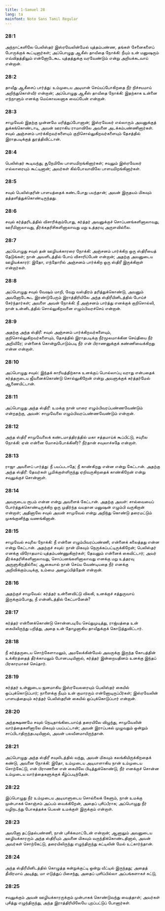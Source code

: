 ```yaml
---
title: 1-Samuel 28
lang: ta
mainfont: Noto Sans Tamil Regular
---
```


###  28:1

அந்நாட்களிலே பெலிஸ்தர் இஸ்ரவேலின்மேல் யுத்தம்பண்ண, தங்கள் சேனைகளைப் போருக்குக் கூட்டினார்கள்; அப்பொழுது ஆகீஸ் தாவீதை நோக்கி: நீயும் உன் மனுஷரும் எவ்விதத்திலும் என்னோடேகூட யுத்தத்துக்கு வரவேண்டும் என்று அறியக்கடவாய் என்றான்.

###  28:2

தாவீது ஆகீசைப் பார்த்து: உம்முடைய அடியான் செய்யப்போகிறதை நீர் நிச்சயமாய் அறிந்துகொள்வீர் என்றான்; அப்பொழுது ஆகீஸ் தாவீதை நோக்கி: இதற்காக உன்னை எந்நாளும் எனக்கு மெய்காவலனாக வைப்பேன் என்றான்.

###  28:3

சாமுவேல் இதற்கு முன்னமே மரித்துப்போனான்; இஸ்ரவேலர் எல்லாரும் அவனுக்குத் துக்கங்கொண்டாடி, அவன் ஊராகிய ராமாவிலே அவனை அடக்கம்பண்ணினார்கள். சவுல் அஞ்சனம் பார்க்கிறவர்களையும் குறிசொல்லுகிறவர்களையும் தேசத்தில் இராதபடிக்குத் துரத்திவிட்டான்.

###  28:4

பெலிஸ்தர் கூடிவந்து, சூநேமிலே பாளயமிறங்கினார்கள்; சவுலும் இஸ்ரவேலர் எல்லாரையும் கூட்டினான்; அவர்கள் கில்போவாவிலே பாளயமிறங்கினார்கள்.

###  28:5

சவுல் பெலிஸ்தரின் பாளயத்தைக் கண்டபோது பயந்தான்; அவன் இருதயம் மிகவும் தத்தளித்துக்கொண்டிருந்தது.

###  28:6

சவுல் கர்த்தரிடத்தில் விசாரிக்கும்போது, கர்த்தர் அவனுக்குச் சொப்பனங்களினாலாவது, ஊரீமினாலாவது, தீர்க்கதரிசிகளினாலாவது மறு உத்தரவு அருளவில்லை.

###  28:7

அப்பொழுது சவுல் தன் ஊழியக்காரரை நோக்கி: அஞ்சனம் பார்க்கிற ஒரு ஸ்திரீயைத் தேடுங்கள்; நான் அவளிடத்தில் போய் விசாரிப்பேன் என்றான்; அதற்கு அவனுடைய ஊழியக்காரர்: இதோ, எந்தோரில் அஞ்சனம் பார்க்கிற ஒரு ஸ்திரீ இருக்கிறாள் என்றார்கள்.

###  28:8

அப்பொழுது சவுல் வேஷம் மாறி, வேறு வஸ்திரம் தரித்துக்கொண்டு, அவனும் அவனோடேகூட இரண்டுபேரும் இராத்திரியிலே அந்த ஸ்திரீயினிடத்தில் போய்ச் சேர்ந்தார்கள்; அவளை அவன் நோக்கி: நீ அஞ்சனம் பார்த்து எனக்குக் குறிசொல்லி, நான் உன்னிடத்தில் சொல்லுகிறவனை எழும்பிவரச்செய் என்றான்.

###  28:9

அதற்கு அந்த ஸ்திரீ: சவுல் அஞ்சனம் பார்க்கிறவர்களையும், குறிசொல்லுகிறவர்களையும், தேசத்தில் இராதபடிக்கு நீர்மூலமாக்கின செய்தியை நீர் அறிவீரே; என்னைக் கொன்றுபோடும்படி நீர் என் பிராணனுக்குக் கண்ணிவைக்கிறது என்ன என்றாள்.

###  28:10

அப்பொழுது சவுல்: இந்தக் காரியத்திற்காக உனக்குப் பொல்லாப்பு வராது என்பதைக் கர்த்தருடைய ஜீவனைக்கொண்டு சொல்லுகிறேன் என்று அவளுக்குக் கர்த்தர்மேல் ஆணையிட்டான்.

###  28:11

அப்பொழுது அந்த ஸ்திரீ: உமக்கு நான் யாரை எழும்பிவரப்பண்ணவேண்டும் என்றதற்கு, அவன்: சாமுவேலை எழும்பிவரப்பண்ணவேண்டும் என்றான்.

###  28:12

அந்த ஸ்திரீ சாமுவேலைக் கண்டமாத்திரத்தில் மகா சத்தமாய்க் கூப்பிட்டு, சவுலை நோக்கி: ஏன் என்னை மோசம்போக்கினீர்? நீர்தான் சவுலாச்சுதே என்றாள்.

###  28:13

ராஜா அவளைப் பார்த்து: நீ பயப்படாதே; நீ காண்கிறது என்ன என்று கேட்டான். அதற்கு அந்த ஸ்திரீ: தேவர்கள் பூமிக்குள்ளிருந்து ஏறிவருகிறதைக் காண்கிறேன் என்று சவுலுக்குச் சொன்னாள்.

###  28:14

அவருடைய ரூபம் என்ன என்று அவளைக் கேட்டான். அதற்கு அவள்: சால்வையைப் போர்த்துக்கொண்டிருக்கிற ஒரு முதிர்ந்த வயதான மனுஷன் எழும்பி வருகிறான் என்றாள்; அதினாலே சவுல் அவன் சாமுவேல் என்று அறிந்து கொண்டு தரைமட்டும் முகங்குனிந்து வணங்கினான்.

###  28:15

சாமுவேல் சவுலை நோக்கி: நீ என்னை எழும்பிவரப்பண்ணி, என்னைக் கலைத்தது என்ன என்று கேட்டான். அதற்குச் சவுல்: நான் மிகவும் நெருக்கப்பட்டிருக்கிறேன்; பெலிஸ்தர் எனக்கு விரோதமாய் யுத்தம்பண்ணுகிறார்கள்; தேவனும் என்னைக் கைவிட்டார்; அவர் தீர்க்கதரிசிகளினாலாவது, சொப்பனங்களினாலாவது எனக்கு மறு உத்தரவு அருளுகிறதில்லை; ஆகையால் நான் செய்ய வேண்டியதை நீர் எனக்கு அறிவிக்கும்படிக்கு, உம்மை அழைப்பித்தேன் என்றான்.

###  28:16

அதற்குச் சாமுவேல்: கர்த்தர் உன்னைவிட்டு விலகி, உனக்குச் சத்துருவாய் இருக்கும்போது, நீ என்னிடத்தில் கேட்பானேன்?

###  28:17

கர்த்தர் என்னைக்கொண்டு சொன்னபடியே செய்துமுடித்து, ராஜ்யத்தை உன் கையிலிருந்து பறித்து, அதை உன் தோழனாகிய தாவீதுக்குக் கொடுத்துவிட்டார்.

###  28:18

நீ கர்த்தருடைய சொற்கேளாமலும், அமலேக்கின்மேல் அவருக்கு இருந்த கோபத்தின் உக்கிரத்தைத் தீர்க்காமலும் போனபடியினால், கர்த்தர் இன்றையதினம் உனக்கு இந்தப் பிரகாரமாகச் செய்தார்.

###  28:19

கர்த்தர் உன்னுடைய ஜனமாகிய இஸ்ரவேலரையும் பெலிஸ்தர் கையில் ஒப்புக்கொடுப்பார்; நாளைக்கு நீயும் உன் குமாரரும் என்னோடிருப்பீர்கள்; இஸ்ரவேலின் பாளயத்தையும் கர்த்தர் பெலிஸ்தரின் கையில் ஒப்புக்கொடுப்பார் என்றான்.

###  28:20

அந்தக்ஷணமே சவுல் நெடிதாங்கிடையாய்த் தரையிலே விழுந்து, சாமுவேலின் வார்த்தைகளினாலே மிகவும் பயப்பட்டான்; அவன் இராப்பகல் முழுவதும் ஒன்றும் சாப்பிடாதிருந்தபடியினால், அவன் பலவீனமாயிருந்தான்.

###  28:21

அப்பொழுது அந்த ஸ்திரீ சவுலிடத்தில் வந்து, அவன் மிகவும் கலங்கியிருக்கிறதைக் கண்டு, அவனை நோக்கி: இதோ, உம்முடைய அடியாளாகிய நான் உம்முடைய சொற்கேட்டு, என் பிராணனை என் கையிலே பிடித்துக்கொண்டு, நீர் எனக்குச் சொன்ன உம்முடைய வார்த்தைகளுக்குக் கீழ்ப்படிந்தேன்.

###  28:22

இப்பொழுது நீர் உம்முடைய அடியாளுடைய சொல்லைக் கேளும், நான் உமக்கு முன்பாகக் கொஞ்சம் அப்பம் வைக்கிறேன், அதைப் புசிப்பீராக; அப்பொழுது நீர் வழிநடந்து போகத்தக்க பெலன் உமக்குள் இருக்கும் என்றாள்.

###  28:23

அவனோ தட்டுதல்பண்ணி, நான் புசிக்கமாட்டேன் என்றான்; ஆனாலும் அவனுடைய ஊழியக்காரரும் அந்த ஸ்திரீயும் அவனை மிகவும் வருந்திக்கொண்டதினால், அவன் அவர்கள் சொற்கேட்டு, தரையிலிருந்து எழுந்திருந்து கட்டிலின் மேல் உட்கார்ந்தான்.

###  28:24

அந்த ஸ்திரீயினிடத்தில் கொழுத்த கன்றுக்குட்டி ஒன்று வீட்டில் இருந்தது; அதைத் தீவிரமாய் அடித்து, மா எடுத்துப் பிசைந்து, அதைப் புளிப்பில்லா அப்பங்களாகச் சுட்டு,

###  28:25

சவுலுக்கும் அவன் ஊழியக்காரருக்கும் முன்பாகக் கொண்டுவந்து வைத்தாள்; அவர்கள் புசித்து எழுந்திருந்து, அந்த இராத்திரியிலேயே புறப்பட்டுப் போனார்கள்.


